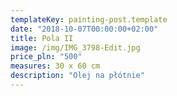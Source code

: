```yaml
---
templateKey: painting-post.template
date: "2018-10-07T00:00:00+02:00"
title: Pola II
image: /img/IMG_3798-Edit.jpg
price_pln: "500"
measures: 30 x 60 cm
description: "Olej na płótnie"
---
```

